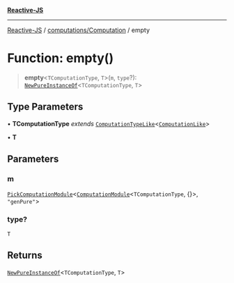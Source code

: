 [**Reactive-JS**](../../../README.md)

***

[Reactive-JS](../../../README.md) / [computations/Computation](../README.md) / empty

# Function: empty()

> **empty**\<`TComputationType`, `T`\>(`m`, `type`?): [`NewPureInstanceOf`](../../type-aliases/NewPureInstanceOf.md)\<`TComputationType`, `T`\>

## Type Parameters

• **TComputationType** *extends* [`ComputationTypeLike`](../../interfaces/ComputationTypeLike.md)\<[`ComputationLike`](../../interfaces/ComputationLike.md)\>

• **T**

## Parameters

### m

[`PickComputationModule`](../../type-aliases/PickComputationModule.md)\<[`ComputationModule`](../../interfaces/ComputationModule.md)\<`TComputationType`, \{\}\>, `"genPure"`\>

### type?

`T`

## Returns

[`NewPureInstanceOf`](../../type-aliases/NewPureInstanceOf.md)\<`TComputationType`, `T`\>
